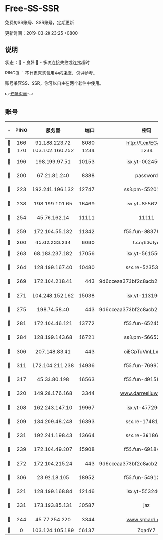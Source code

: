 # Free-SS-SSR

免费的SS账号、SSR账号，定期更新

更新时间：2019-03-28 23:25 +0800

## 说明

状态     ：🙂 - 良好 🙁 - 多次连接失败或连接超时

PING值   ：不代表真实使用中的速度，仅供参考。

账号兼容SS、SSR，你可以自由在两个软件中使用。

👉[扫码页面](https://liesauer.github.io/Free-SS-SSR/)👈

## 账号

|-|PING|服务器|端口|密码|加密方式|区域|
|:----:|:----:|:-----:|-----:|:----:|:----:|:----:|
|🙂|166|91.188.223.72|8080|http://t.cn/EGJIyrl|rc4-md5|RU|
|🙂|170|103.102.160.252|1234|1234|rc4-md5|JP|
|🙂|196|198.199.97.51|10153|isx.yt-00245029|aes-256-cfb|US|
|🙂|200|67.21.81.240|8388|password|aes-256-cfb|US|
|🙂|223|192.241.196.132|12747|ss8.pm-55201194|aes-256-cfb|US|
|🙂|238|198.199.101.65|16469|isx.yt-85562191|aes-256-cfb|US|
|🙂|254|45.76.162.14|11111|11111|aes-256-cfb|SG|
|🙂|259|172.104.55.132|11342|f55.fun-88378676|aes-256-cfb|SG|
|🙂|260|45.62.233.234|8080|t.cn/EGJIyrl|rc4-md5|CA|
|🙂|263|68.183.237.182|17056|isx.yt-56155627|aes-256-cfb|SG|
|🙂|264|128.199.167.40|10480|ssx.re-52353486|aes-256-cfb|SG|
|🙂|269|172.104.218.41|443|9d6cceaa373bf2c8acb22e60b6a58be6|aes-256-cfb|US|
|🙂|271|104.248.152.162|15038|isx.yt-11319657|aes-256-cfb|SG|
|🙂|275|198.74.58.40|443|9d6cceaa373bf2c8acb22e60b6a58be6|aes-256-cfb|US|
|🙂|281|172.104.46.121|13772|f55.fun-65245413|aes-256-cfb|SG|
|🙂|284|128.199.143.68|16721|ss8.pm-56652632|aes-256-cfb|SG|
|🙂|306|207.148.83.41|443|oiECpTuVmLLxk4Ts|aes-256-cfb|AU|
|🙂|311|172.104.211.238|14936|f55.fun-76997042|aes-256-cfb|US|
|🙂|317|45.33.80.198|16563|f55.fun-49158417|aes-256-cfb|US|
|🙂|320|149.28.176.168|3344|www.darrenliuwei.com|aes-256-cfb|AU|
|🙂|208|162.243.147.10|19967|isx.yt-47729696|aes-256-cfb|US|
|🙂|209|134.209.48.248|16393|ssx.re-17481925|aes-256-cfb|US|
|🙂|231|192.241.198.43|13664|ssx.re-36186556|aes-256-cfb|US|
|🙂|239|172.104.49.207|15908|f55.fun-69184695|aes-256-cfb|SG|
|🙂|272|172.104.215.24|443|9d6cceaa373bf2c8acb22e60b6a58be6|aes-256-cfb|US|
|🙂|306|23.92.18.105|18952|f55.fun-54912159|aes-256-cfb|US|
|🙂|321|128.199.168.84|12146|isx.yt-55324630|aes-256-cfb|SG|
|🙂|331|173.193.85.131|30587|jaz|aes-256-cfb|US|
|🙁|244|45.77.254.220|3344|www.sphard.com|aes-256-cfb|SG|
|🙁|0|103.124.105.189|56137|ZqadY7|chacha20|US|
